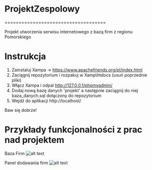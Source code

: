 # ProjektZespolowy
====================================

Projekt utworzenia serwisu internetowego z bazą firm z regionu Pomorskiego


# Instrukcja 
1. Zainstaluj Xampa -> https://www.apachefriends.org/pl/index.html
2. Zaciągnij repozytorium i rozpakuj w Xamp\htdocs (usuń poprzednie pliki)
3. Włącz Xampa i odpal http://127.0.0.1/phpmyadmin/
4. Dodaj nową bazę danych 'projekt' a następnie zaciągnij do niej baza_danych.sql dołączony do repozytorium
5. Wejdź do aplikacji http://localhost/

Baw się dobrze! 

# Przykłady funkcjonalności z prac nad projektem 

Baza Firm
![alt text](https://i.imgur.com/FPa0dLP.png)

Panel dodawania firm
![alt text](https://i.imgur.com/6k0KEZo.png)
